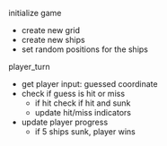 initialize game
- create new grid
- create new ships
- set random positions for the ships

player_turn
- get player input: guessed coordinate
- check if guess is hit or miss
    - if hit check if hit and sunk
    - update hit/miss indicators
- update player progress
    - if 5 ships sunk, player wins
